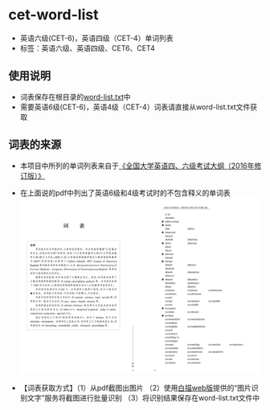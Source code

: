 # cet-word-list
- 英语六级(CET-6)，英语四级（CET-4）单词列表
- 标签：英语六级、英语四级、CET6、CET4

## 使用说明
- 词表保存在根目录的[word-list.txt](https://github.com/JavaProgrammerLB/cet-word-list/blob/master/word-list.txt)中
- 需要英语6级(CET-6)，英语4级（CET-4）词表请直接从word-list.txt文件获取

## 词表的来源
- 本项目中所列的单词列表来自于[《全国大学英语四、六级考试大纲（2016年修订版）》](https://cet.neea.edu.cn/res/Home/1704/55b02330ac17274664f06d9d3db8249d.pdf)

- 在上面说的pdf中列出了英语6级和4级考试时的不包含释义的单词表
![单词表](./document-used-assets/word-list.jpg)

- 【词表获取方式】（1）从pdf截图出图片 （2）使用[白描web版](https://web.baimiaoapp.com/)提供的“图片识别文字”服务将截图进行批量识别 （3）将识别结果保存在word-list.txt文件中
